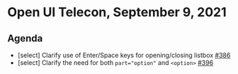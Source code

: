# Open UI Telecon, September 9, 2021

## Agenda
- [select] Clarify use of Enter/Space keys for opening/closing listbox [#386](https://github.com/openui/open-ui/issues/386)
- [select] Clarify the need for both `part="option"` and `<option>` [#396](https://github.com/openui/open-ui/issues/396)
